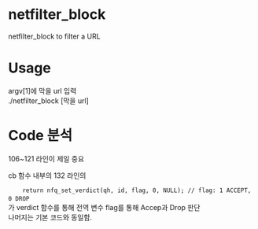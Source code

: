# netfilter_block
netfilter_block to filter a URL

# Usage
argv[1]에 막을 url 입력 <br />
./netfilter_block [막을 url]

# Code 분석
106~121 라인이 제일 중요 <br />

cb 함수 내부의 132 라인의 <br />

`    
return nfq_set_verdict(qh, id, flag, 0, NULL); // flag: 1 ACCEPT, 0 DROP
`    
<br />
가 verdict 함수를 통해 전역 변수 flag를 통해 Accep과 Drop 판단 <br />
나머지는 기본 코드와 동일함.
